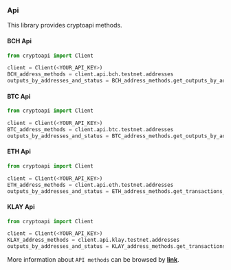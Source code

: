 ### Api

This library provides cryptoapi methods.

#### BCH Api

```python
from cryptoapi import Client

client = Client(<YOUR_API_KEY>)
BCH_address_methods = client.api.bch.testnet.addresses
outputs_by_addresses_and_status = BCH_address_methods.get_outputs_by_addresses([<ADDRESSES>], <STATUS>)

```

#### BTC Api

```python
from cryptoapi import Client

client = Client(<YOUR_API_KEY>)
BTC_address_methods = client.api.btc.testnet.addresses
outputs_by_addresses_and_status = BTC_address_methods.get_outputs_by_addresses([<ADDRESSES>], <STATUS>)

```

#### ETH Api

```python
from cryptoapi import Client

client = Client(<YOUR_API_KEY>)
ETH_address_methods = client.api.eth.testnet.addresses
outputs_by_addresses_and_status = ETH_address_methods.get_transactions_by_addresses([<ADDRESSES>])

```
#### KLAY Api

```python
from cryptoapi import Client

client = Client(<YOUR_API_KEY>)
KLAY_address_methods = client.api.klay.testnet.addresses
outputs_by_addresses_and_status = KLAY_address_methods.get_transactions_by_addresses([<ADDRESSES>])

```

More information about `API methods` can be browsed by <b><a href="https://testnet-api.apikey.io/api/">link</a></b>.